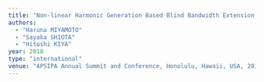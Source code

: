 ```yaml
---
title: "Non-linear Harmonic Generation Based Blind Bandwidth Extension Considering Aliasing Artifacts"
authors:
  - "Haruna MIYAMOTO"
  - "Sayaka SHIOTA"
  - "Hitoshi KIYA"
year: 2018
type: "international"
venue: "APSIPA Annual Summit and Conference, Honolulu, Hawaii, USA, 2018-11-15."
---
```

